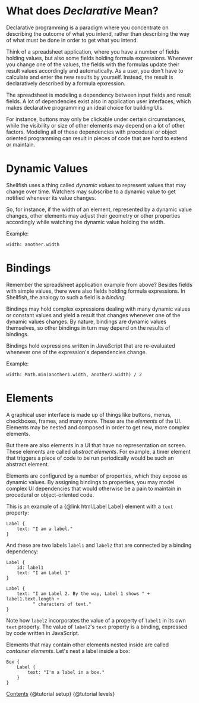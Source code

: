 # What does *Declarative* Mean?

Declarative programming is a paradigm where you concentrate on describing
the outcome of what you intend, rather than describing the way of what must be done
in order to get what you intend.

Think of a spreadsheet application, where you have a number of fields holding
values, but also some fields holding formula expressions. Whenever you change
one of the values, the fields with the formulas update their result values accordingly
and automatically. As a user, you don't have to calculate and enter the new
results by yourself. Instead, the result is declaratively described by a formula
epxression.

The spreadsheet is modeling a dependency between input fields and result
fields. A lot of dependencies exist also in application user interfaces, which
makes declarative programming an ideal choice for building UIs.

For instance, buttons may only be clickable under certain circumstances, while
the visibility or size of other elements may depend on a lot of other factors.
Modeling all of these dependencies with procedural or object oriented programming
can result in pieces of code that are hard to extend or maintain.

# Dynamic Values

Shellfish uses a thing called *dynamic values* to represent values that may change
over time. Watchers may subscribe to a dynamic value to get notified whenever its
value changes.

So, for instance, if the width of an element, represented by a dynamic value
changes, other elements may adjust their geometry or other properties accordingly
while watching the dynamic value holding the width.

Example:

    width: another.width

# Bindings

Remember the spreadsheet application example from above? Besides fields with simple
values, there were also fields holding formula expressions.
In Shellfish, the analogy to such a field is a *binding*.

Bindings may hold complex expressions dealing with many dynamic values or
constant values and yield a result that changes whenever one of the dynamic
values changes. By nature, bindings are dynamic values themselves, so other
bindings in turn may depend on the results of bindings.

Bindings hold expressions written in JavaScript that are re-evaluated
whenever one of the expression's dependencies change.

Example:

    width: Math.min(another1.width, another2.width) / 2

# Elements

A graphical user interface is made up of things like buttons, menus, checkboxes,
frames, and many more. These are the *elements* of the UI. Elements may be nested
and composed in order to get new, more complex elements.

But there are also elements in a UI that have no representation on screen. These
elements are called *abstract elements*. For example, a timer element that triggers
a piece of code to be run periodically would be such an abstract element.

Elements are configured by a number of properties, which they expose as dynamic values.
By assigning bindings to properties, you may model complex UI dependencies that
would otherwise be a pain to maintain in procedural or object-oriented code.

This is an example of a {@link html.Label Label} element with a `text` property:

    Label {
        text: "I am a label."
    }

And these are two labels `label1` and `label2` that are connected by a binding
dependency:

    Label {
        id: label1
        text: "I am Label 1"
    }

    Label {
        text: "I am Label 2. By the way, Label 1 shows " + label1.text.length + 
              " characters of text."
    }

Note how `label2` incorporates the value of a property of `label1` in its own
`text` property. The value of `label2`'s `text` property is a binding, expressed
by code written in JavaScript.

Elements that may contain other elements nested inside are called *container elements*.
Let's nest a label inside a box:

    Box {
        Label { 
            text: "I'm a label in a box."
        }
    }

<div class="navstrip"><span class="go-home"><a href="index.html">Contents</a></span><span class="go-previous">
{@tutorial setup}
</span><span class="go-next">
{@tutorial levels}
</span></div>

